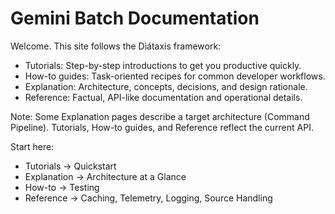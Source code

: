 # Gemini Batch Documentation

Welcome. This site follows the Diátaxis framework:

- Tutorials: Step-by-step introductions to get you productive quickly.
- How-to guides: Task-oriented recipes for common developer workflows.
- Explanation: Architecture, concepts, decisions, and design rationale.
- Reference: Factual, API-like documentation and operational details.

Note: Some Explanation pages describe a target architecture (Command Pipeline). Tutorials, How-to guides, and Reference reflect the current API.

Start here:

- Tutorials → Quickstart
- Explanation → Architecture at a Glance
- How-to → Testing
- Reference → Caching, Telemetry, Logging, Source Handling
